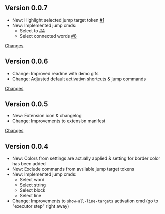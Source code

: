 ## Version 0.0.7

- New: Highlight selected jump target token [#1](https://github.com/skafau/vscode-cursor-commander/issues/1)
- New: Implemented jump cmds:
  - Select to [#4](https://github.com/skafau/vscode-cursor-commander/issues/4)
  - Select connected words [#8](https://github.com/skafau/vscode-cursor-commander/issues/8)

[Changes](https://github.com/skafau/vscode-cursor-commander/compare/v0.0.6...v0.0.7)

## Version 0.0.6

- Change: Improved readme with demo gifs
- Change: Adjusted default activation shortcuts & jump commands

[Changes](https://github.com/skafau/vscode-cursor-commander/compare/v0.0.5...v0.0.6)

## Version 0.0.5

- New: Extension icon & changelog
- Change: Improvements to extension manifest

[Changes](https://github.com/skafau/vscode-cursor-commander/compare/v0.0.4...v0.0.5)

## Version 0.0.4

- New: Colors from settings are actually applied & setting for border color has been added
- New: Exclude commands from available jump target tokens
- New: Implemented jump cmds:
  - Select word
  - Select string
  - Select block
  - Select line
- Change: Improvements to `show-all-line-targets` activation cmd (go to "executor step" right away)
